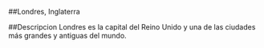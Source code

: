 ##Londres, Inglaterra 

##Descripcion
Londres es la capital del Reino Unido y una de las ciudades más grandes y antiguas del mundo. 
